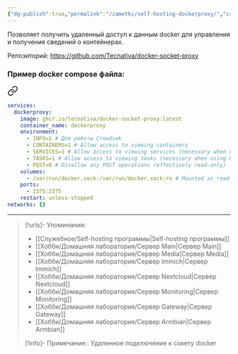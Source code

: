 ```yaml
---
{"dg-publish":true,"permalink":"/zametki/self-hosting-dockerproxy/","created":"2024-10-01 12:01","updated":"2024-10-06T00:17:24+03:00"}
---
```


Позволяет получить удаленный доступ к данным docker для управления и получения сведений о контейнерах.

Репозиторий: https://github.com/Tecnativa/docker-socket-proxy

### Пример docker compose файла:

<div class="transclusion internal-embed is-loaded"><a class="markdown-embed-link" href="/docker-compose/dockerproxy/" aria-label="Open link"><svg xmlns="http://www.w3.org/2000/svg" width="24" height="24" viewBox="0 0 24 24" fill="none" stroke="currentColor" stroke-width="2" stroke-linecap="round" stroke-linejoin="round" class="svg-icon lucide-link"><path d="M10 13a5 5 0 0 0 7.54.54l3-3a5 5 0 0 0-7.07-7.07l-1.72 1.71"></path><path d="M14 11a5 5 0 0 0-7.54-.54l-3 3a5 5 0 0 0 7.07 7.07l1.71-1.71"></path></svg></a><div class="markdown-embed">





```yaml
services:
  dockerproxy:
    image: ghcr.io/tecnativa/docker-socket-proxy:latest
    container_name: dockerproxy
    environment:
	  - INFO=1 # Для работы Crowdsek
      - CONTAINERS=1 # Allow access to viewing containers
      - SERVICES=1 # Allow access to viewing services (necessary when using Docker Swarm)
      - TASKS=1 # Allow access to viewing tasks (necessary when using Docker Swarm)
      - POST=0 # Disallow any POST operations (effectively read-only)
    volumes:
      - /var/run/docker.sock:/var/run/docker.sock:ro # Mounted as read-only
    ports:
      - 2375:2375
    restart: unless-stopped
networks: {}

```


</div></div>


---
> [!urls]- Упоминания:
> - [[Служебное/Self-hosting программы\|Self-hosting программы]]
> - [[Хобби/Домашняя лаборатория/Сервер Main\|Сервер Main]]
> - [[Хобби/Домашняя лаборатория/Сервер Media\|Сервер Media]]
> - [[Хобби/Домашняя лаборатория/Сервер Immich\|Сервер Immich]]
> - [[Хобби/Домашняя лаборатория/Сервер Nextcloud\|Сервер Nextcloud]]
> - [[Хобби/Домашняя лаборатория/Сервер Monitoring\|Сервер Monitoring]]
> - [[Хобби/Домашняя лаборатория/Сервер Gateway\|Сервер Gateway]]
> - [[Хобби/Домашняя лаборатория/Сервер Armbian\|Сервер Armbian]]

> [!info]-
> Примечание:: Удаленное подключение к сокету docker
